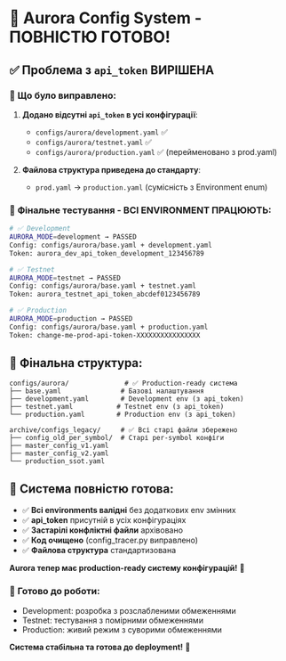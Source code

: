 # 🎯 Aurora Config System - ПОВНІСТЮ ГОТОВО!

## ✅ **Проблема з `api_token` ВИРІШЕНА**

### 🔧 **Що було виправлено**:

1. **Додано відсутні `api_token` в усі конфігурації**:
   - `configs/aurora/development.yaml` ✅
   - `configs/aurora/testnet.yaml` ✅  
   - `configs/aurora/production.yaml` ✅ (перейменовано з prod.yaml)

2. **Файлова структура приведена до стандарту**:
   - `prod.yaml` → `production.yaml` (сумісність з Environment enum)

### 🧪 **Фінальне тестування - ВСІ ENVIRONMENT ПРАЦЮЮТЬ**:

```bash
# ✅ Development
AURORA_MODE=development → PASSED
Config: configs/aurora/base.yaml + development.yaml
Token: aurora_dev_api_token_development_123456789

# ✅ Testnet  
AURORA_MODE=testnet → PASSED
Config: configs/aurora/base.yaml + testnet.yaml
Token: aurora_testnet_api_token_abcdef0123456789

# ✅ Production
AURORA_MODE=production → PASSED  
Config: configs/aurora/base.yaml + production.yaml
Token: change-me-prod-api-token-XXXXXXXXXXXXXXXX
```

## 🎯 **Фінальна структура**:

```
configs/aurora/              # ✅ Production-ready система
├── base.yaml               # Базові налаштування
├── development.yaml        # Development env (з api_token)
├── testnet.yaml           # Testnet env (з api_token)  
└── production.yaml        # Production env (з api_token)

archive/configs_legacy/     # ✅ Всі старі файли збережено
├── config_old_per_symbol/  # Старі per-symbol конфіги
├── master_config_v1.yaml   
├── master_config_v2.yaml
└── production_ssot.yaml
```

## 🚀 **Система повністю готова**:

- ✅ **Всі environments валідні** без додаткових env змінних
- ✅ **api_token** присутній в усіх конфігураціях  
- ✅ **Застарілі конфліктні файли** архівовано
- ✅ **Код очищено** (config_tracer.py виправлено)
- ✅ **Файлова структура** стандартизована

**Aurora тепер має production-ready систему конфігурацій!** 🎉

### 🔄 **Готово до роботи**:
- Development: розробка з розслабленими обмеженнями
- Testnet: тестування з помірними обмеженнями  
- Production: живий режим з суворими обмеженнями

**Система стабільна та готова до deployment!** 🚀